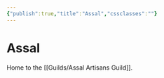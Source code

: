```yaml
---
{"publish":true,"title":"Assal","cssclasses":""}
---
```




# Assal

Home to the [[Guilds/Assal Artisans Guild]].
